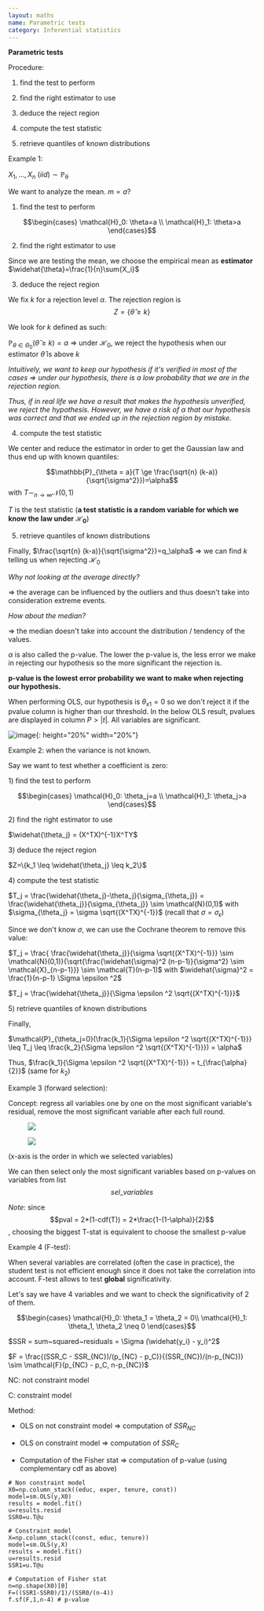```yaml
---
layout: maths
name: Parametric tests
category: Inferential statistics
---
```


**Parametric tests**

Procedure:

1) find the test to perform

2) find the right estimator to use

3) deduce the reject region

4) compute the test statistic

5) retrieve quantiles of known distributions

Example 1:

$X_1,...,X_n~(iid)\sim \mathbb{P_\theta}$

We want to analyze the mean. $m=a$?

1) find the test to perform

$$\begin{cases}
        \mathcal{H}_0: \theta=a \\
        \mathcal{H}_1: \theta>a
\end{cases}$$

2) find the right estimator to use

Since we are testing the mean, we choose the empirical mean as
**estimator** $\widehat{\theta}=\frac{1}{n}\sum{X_i}$

3) deduce the reject region

We fix $k$ for a rejection level $\alpha$. The rejection region is $$Z= \{\widehat{\theta} \ge k\}$$

We look for $k$ defined as such:

$\mathbb{P}_{\theta \in \Theta_0}(\widehat{\theta} \ge k)=\alpha$ =\>
under $\mathcal{H}_0$, we reject the hypothesis when our estimator
$\widehat{\theta}$ is above $k$

*Intuitively, we want to keep our hypothesis if it's verified in most of
the cases =\> under our hypothesis, there is a low probability that we
are in the rejection region.*

*Thus, if in real life we have a result that makes the hypothesis
unverified, we reject the hypothesis. However, we have a risk of
$\alpha$ that our hypothesis was correct and that we ended up in the
rejection region by mistake.*

4) compute the test statistic

We center and reduce the estimator in order to get the Gaussian law and
thus end up with known quantiles:

$$\mathbb{P}_{\theta = a}(T \ge \frac{\sqrt{n} (k-a)}{\sqrt{\sigma^2}})=\alpha$$
with $T \sim_{n \to \infty} \mathcal{N}(0,1)$

$T$ is the test statistic (**a test statistic is a random variable for
which we know the law under $\mathcal{H}_0$**)

5) retrieve quantiles of known distributions

Finally, $\frac{\sqrt{n} (k-a)}{\sqrt{\sigma^2}}=q_\alpha$ =\> we can
find $k$ telling us when rejecting $\mathcal{H}_0$

*Why not looking at the average directly?*

=> the average can be influenced by the outliers and thus doesn't take
into consideration extreme events.

*How about the median?*

=> the median doesn't take into account the distribution / tendency of
the values.

$\alpha$ is also called the p-value. The lower the p-value is, the less
error we make in rejecting our hypothesis so the more significant the
rejection is.

**p-value is the lowest error probability we want to make when rejecting
our hypothesis.**

When performing OLS, our hypothesis is $\theta_{x1}=0$ so we don't
reject it if the pvalue column is higher than our threshold. In the
below OLS result, pvalues are displayed in column $P>|t|$. All variables
are significant.

![image](/assets/img/OLS_pvalue.png){: height="20%" width="20%"}

Example 2: when the variance is not known.

Say we want to test whether a coefficient is zero:

1\) find the test to perform

$$\begin{cases}
        \mathcal{H}_0: \theta_j=a \\
        \mathcal{H}_1: \theta_j>a
\end{cases}$$

2\) find the right estimator to use

$\widehat{\theta_j} = (X^TX)^{-1}X^TY$

3\) deduce the reject region

$Z=\{k_1 \leq \widehat{\theta_j} \leq k_2\}$

4\) compute the test statistic

$T_j = \frac{\widehat{\theta_j}-\theta_j}{\sigma_{\theta_j}} = \frac{\widehat{\theta_j}}{\sigma_{\theta_j}}  \sim \mathcal{N}(0,1)$
with $\sigma_{\theta_j} = \sigma \sqrt{(X^TX)^{-1}}$ (recall that
$\sigma = \sigma_{\epsilon}$)

Since we don't know $\sigma$, we can use the Cochrane theorem to remove
this value:

$T_j = \frac{ \frac{\widehat{\theta_j}}{\sigma \sqrt{(X^TX)^{-1}}} \sim \mathcal{N}(0,1)}{\sqrt{\frac{\widehat{\sigma}^2 (n-p-1)}{\sigma^2} \sim \mathcal{X}_{n-p-1}}} \sim \mathcal{T}(n-p-1)$
with $\widehat{\sigma}^2 = \frac{1}{n-p-1} \Sigma \epsilon ^2$

$T_j = \frac{\widehat{\theta_j}}{\Sigma \epsilon ^2 \sqrt{(X^TX)^{-1}}}$

5\) retrieve quantiles of known distributions

Finally,

$\mathcal{P}_{\theta_j=0}(\frac{k_1}{\Sigma \epsilon ^2 \sqrt{(X^TX)^{-1}}} \leq T_j \leq \frac{k_2}{\Sigma \epsilon ^2 \sqrt{(X^TX)^{-1}}}) = \alpha$

Thus,
$\frac{k_1}{\Sigma \epsilon ^2 \sqrt{(X^TX)^{-1}}} = t_{\frac{\alpha}{2}}$
(same for $k_2$)

Example 3 (forward selection):

Concept: regress all variables one by one on the most significant variable's
residual, remove the most significant variable after each full round.

<figure>
    <img src="/assets/img/forward-selection-algo.png">
</figure>

<figure>
    <img src="/assets/img/forward_sel_pval.png">
</figure>

(x-axis is the order in which we selected variables)

We can then select only the most significant variables based on p-values
on variables from list $$sel\_variables$$

*Note*: since $$pval = 2*(1-cdf(T)) = 2*\frac{1-(1-\alpha)}{2}$$, choosing
the biggest T-stat is equivalent to choose the smallest p-value

Example 4 (F-test):

When several variables are correlated (often the case in practice), the
student test is not efficient enough since it does not take the
correlation into account. F-test allows to test **global**
significativity.

Let's say we have 4 variables and we want to check the significativity
of 2 of them.

$$\begin{cases}
        \mathcal{H}_0: \theta_1 = \theta_2 = 0\\
        \mathcal{H}_1: \theta_1, \theta_2 \neq 0
\end{cases}$$

$SSR = sum~squared~residuals = \Sigma (\widehat{y_i} - y_i)^2$

$F = \frac{(SSR_C - SSR_{NC})/(p_{NC} - p_C)}{(SSR_{NC})/(n-p_{NC})} \sim \mathcal{F}(p_{NC} - p_C, n-p_{NC})$

NC: not constraint model

C: constraint model

Method:

- OLS on not constraint model => computation of $SSR_{NC}$

- OLS on constraint model => computation of $SSR_{C}$

- Computation of the Fisher stat => computation of p-value (using complementary cdf as above)

```
# Non constraint model
X0=np.column_stack((educ, exper, tenure, const))
model=sm.OLS(y,X0)
results = model.fit()
u=results.resid
SSR0=u.T@u

# Constraint model
X=np.column_stack((const, educ, tenure))
model=sm.OLS(y,X)
results = model.fit()
u=results.resid
SSR1=u.T@u

# Computation of Fisher stat
n=np.shape(X0)[0]
F=((SSR1-SSR0)/1)/(SSR0/(n-4))
f.sf(F,1,n-4) # p-value
```